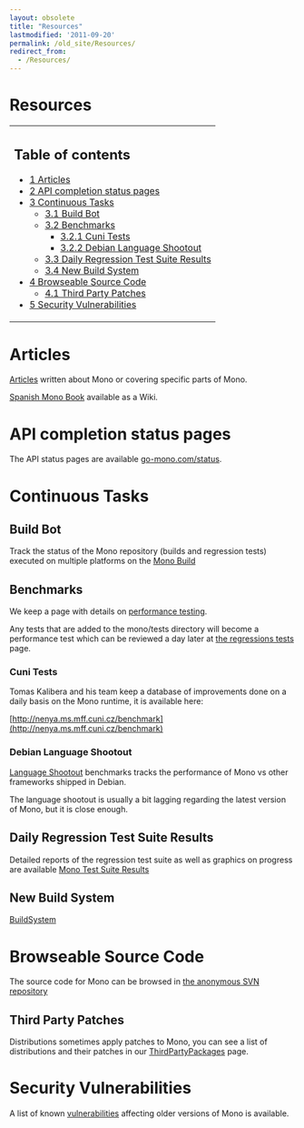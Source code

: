 ```yaml
---
layout: obsolete
title: "Resources"
lastmodified: '2011-09-20'
permalink: /old_site/Resources/
redirect_from:
  - /Resources/
---
```


Resources
=========

<table>
<col width="100%" />
<tbody>
<tr class="odd">
<td align="left"><h2>Table of contents</h2>
<ul>
<li><a href="#articles">1 Articles</a></li>
<li><a href="#api-completion-status-pages">2 API completion status pages</a></li>
<li><a href="#continuous-tasks">3 Continuous Tasks</a>
<ul>
<li><a href="#build-bot">3.1 Build Bot</a></li>
<li><a href="#benchmarks">3.2 Benchmarks</a>
<ul>
<li><a href="#cuni-tests">3.2.1 Cuni Tests</a></li>
<li><a href="#debian-language-shootout">3.2.2 Debian Language Shootout</a></li>
</ul></li>
<li><a href="#daily-regression-test-suite-results">3.3 Daily Regression Test Suite Results</a></li>
<li><a href="#new-build-system">3.4 New Build System</a></li>
</ul></li>
<li><a href="#browseable-source-code">4 Browseable Source Code</a>
<ul>
<li><a href="#third-party-patches">4.1 Third Party Patches</a></li>
</ul></li>
<li><a href="#security-vulnerabilities">5 Security Vulnerabilities</a></li>
</ul></td>
</tr>
</tbody>
</table>

Articles
========

[Articles]({{site.github.url}}/old_site/Articles "Articles") written about Mono or covering specific parts of Mono.

[Spanish Mono Book](http://tornatmico.org/libro/LibroMono) available as a Wiki.

API completion status pages
===========================

The API status pages are available [go-mono.com/status](http://go-mono.com/status/).

Continuous Tasks
================

Build Bot
---------

Track the status of the Mono repository (builds and regression tests) executed on multiple platforms on the [Mono Build](http://wrench.mono-project.com/builds)

Benchmarks
----------

We keep a page with details on [performance testing]({{site.github.url}}/old_site/PerformanceTesting "PerformanceTesting").

Any tests that are added to the mono/tests directory will become a performance test which can be reviewed a day later at [the regressions tests](http://nenya.ms.mff.cuni.cz/projects/mono/benchmarks/rtests.phtml) page.

### Cuni Tests

Tomas Kalibera and his team keep a database of improvements done on a daily basis on the Mono runtime, it is available here:

[http://nenya.ms.mff.cuni.cz/benchmark](http://nenya.ms.mff.cuni.cz/benchmark)

### Debian Language Shootout

[Language Shootout](http://shootout.alioth.debian.org/debian/benchmark.php?test=all&lang=csharp&lang2=java) benchmarks tracks the performance of Mono vs other frameworks shipped in Debian.

The language shootout is usually a bit lagging regarding the latest version of Mono, but it is close enough.

Daily Regression Test Suite Results
-----------------------------------

Detailed reports of the regression test suite as well as graphics on progress are available [Mono Test Suite Results](http://mono.ximian.com/tests)

New Build System
----------------

[BuildSystem]({{site.github.url}}/old_site/BuildSystem "BuildSystem")

Browseable Source Code
======================

The source code for Mono can be browsed in [the anonymous SVN repository](http://anonsvn.mono-project.com/)

Third Party Patches
-------------------

Distributions sometimes apply patches to Mono, you can see a list of distributions and their patches in our [ThirdPartyPackages]({{site.github.url}}/old_site/ThirdPartyPackages "ThirdPartyPackages") page.

Security Vulnerabilities
========================

A list of known [vulnerabilities]({{site.github.url}}/old_site/Vulnerabilities "Vulnerabilities") affecting older versions of Mono is available.

